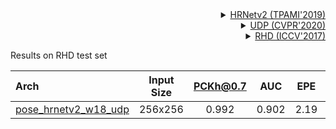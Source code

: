 <!-- [ALGORITHM] -->

<details>
<summary align="right"><a href="https://ieeexplore.ieee.org/abstract/document/9052469/">HRNetv2 (TPAMI'2019)</a></summary>

```bibtex
@article{WangSCJDZLMTWLX19,
  title={Deep High-Resolution Representation Learning for Visual Recognition},
  author={Jingdong Wang and Ke Sun and Tianheng Cheng and
          Borui Jiang and Chaorui Deng and Yang Zhao and Dong Liu and Yadong Mu and
          Mingkui Tan and Xinggang Wang and Wenyu Liu and Bin Xiao},
  journal={TPAMI},
  year={2019}
}
```

</details>

<!-- [ALGORITHM] -->

<details>
<summary align="right"><a href="http://openaccess.thecvf.com/content_CVPR_2020/html/Huang_The_Devil_Is_in_the_Details_Delving_Into_Unbiased_Data_CVPR_2020_paper.html">UDP (CVPR'2020)</a></summary>

```bibtex
@InProceedings{Huang_2020_CVPR,
  author = {Huang, Junjie and Zhu, Zheng and Guo, Feng and Huang, Guan},
  title = {The Devil Is in the Details: Delving Into Unbiased Data Processing for Human Pose Estimation},
  booktitle = {The IEEE/CVF Conference on Computer Vision and Pattern Recognition (CVPR)},
  month = {June},
  year = {2020}
}
```

</details>

<!-- [DATASET] -->

<details>
<summary align="right"><a href="https://lmb.informatik.uni-freiburg.de/projects/hand3d/">RHD (ICCV'2017)</a></summary>

```bibtex
@TechReport{zb2017hand,
  author={Christian Zimmermann and Thomas Brox},
  title={Learning to Estimate 3D Hand Pose from Single RGB Images},
  institution={arXiv:1705.01389},
  year={2017},
  note="https://arxiv.org/abs/1705.01389",
  url="https://lmb.informatik.uni-freiburg.de/projects/hand3d/"
}
```

</details>

Results on RHD test set

| Arch                                                       | Input Size | PCKh@0.7 |  AUC  | EPE  |                            ckpt                            |                            log                            |
| :--------------------------------------------------------- | :--------: | :------: | :---: | :--: | :--------------------------------------------------------: | :-------------------------------------------------------: |
| [pose_hrnetv2_w18_udp](/configs/hand_2d_keypoint/topdown_heatmap/rhd2d/td-hm_hrnetv2-w18_udp-8xb64-210e_rhd2d-256x256.py) |  256x256   |  0.992   | 0.902 | 2.19 | [ckpt](https://download.openmmlab.com/mmpose/hand/udp/hrnetv2_w18_rhd2d_256x256_udp-63ba6007_20210330.pth) | [log](https://download.openmmlab.com/mmpose/hand/udp/hrnetv2_w18_rhd2d_256x256_udp_20210330.log.json) |
